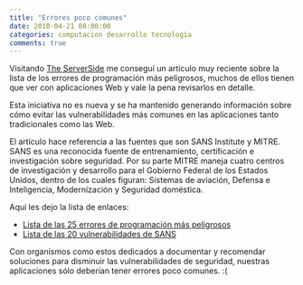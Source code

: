 ```yaml
---
title: "Errores poco comunes"
date: 2010-04-21 08:00:00
categories: computacion desarrollo tecnologia
comments: true
---
```

Visitando [The ServerSide](http://www.theserverside.com) me conseguí un artículo muy reciente sobre la lista de los errores de programación más peligrosos, muchos de ellos tienen que ver con aplicaciones Web y vale la pena revisarlos en detalle.

Esta iniciativa no es nueva y se ha mantenido generando información sobre cómo evitar las vulnerabilidades más comunes en las aplicaciones tanto tradicionales como las Web.

El artículo hace referencia a las fuentes que son SANS Institute y MITRE. SANS es una reconocida fuente de entrenamiento, certificación e investigación sobre seguridad. Por su parte MITRE maneja cuatro centros de investigación y desarrollo para el Gobierno Federal de los Estados Unidos, dentro de los cuales figuran: Sistemas de aviación, Defensa e Inteligencia, Modernización y Seguridad doméstica.

Aqui les dejo la lista de enlaces:

- [Lista de las 25 errores de programación más peligrosos](http://cwe.mitre.org/top25/?)
- [Lista de las 20 vulnerabilidades de SANS](https://www.sans.org/critical-security-controls/?ref=top20)

Con organismos como estos dedicados a documentar y recomendar soluciones para disminuir las vulnerabilidades de seguridad, nuestras aplicaciones sólo deberían tener errores poco comunes. :(

